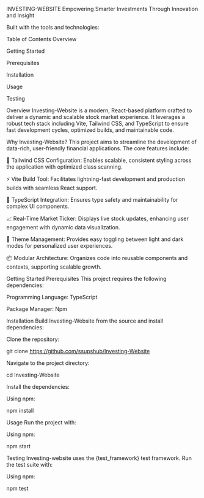 INVESTING-WEBSITE
Empowering Smarter Investments Through Innovation and Insight

Built with the tools and technologies:

Table of Contents
Overview

Getting Started

Prerequisites

Installation

Usage

Testing

Overview
Investing-Website is a modern, React-based platform crafted to deliver a dynamic and scalable stock market experience. It leverages a robust tech stack including Vite, Tailwind CSS, and TypeScript to ensure fast development cycles, optimized builds, and maintainable code.

Why Investing-Website?
This project aims to streamline the development of data-rich, user-friendly financial applications. The core features include:

🎨 Tailwind CSS Configuration: Enables scalable, consistent styling across the application with optimized class scanning.

⚡ Vite Build Tool: Facilitates lightning-fast development and production builds with seamless React support.

📜 TypeScript Integration: Ensures type safety and maintainability for complex UI components.

📈 Real-Time Market Ticker: Displays live stock updates, enhancing user engagement with dynamic data visualization.

🌙 Theme Management: Provides easy toggling between light and dark modes for personalized user experiences.

📦 Modular Architecture: Organizes code into reusable components and contexts, supporting scalable growth.

Getting Started
Prerequisites
This project requires the following dependencies:

Programming Language: TypeScript

Package Manager: Npm

Installation
Build Investing-Website from the source and install dependencies:

Clone the repository:

git clone https://github.com/ssupshub/Investing-Website

Navigate to the project directory:

cd Investing-Website

Install the dependencies:

Using npm:

npm install

Usage
Run the project with:

Using npm:

npm start

Testing
Investing-website uses the {test_framework} test framework. Run the test suite with:

Using npm:

npm test
